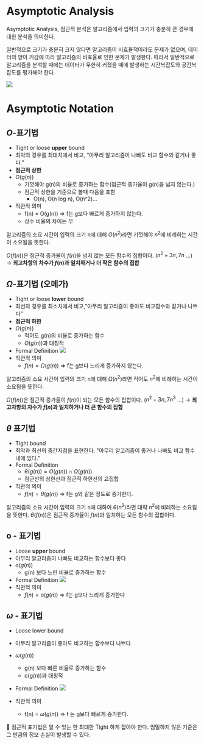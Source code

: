 # Asymptotic Analysis
Asymptotic Analysis, 점근적 분석은 알고리즘에서 입력의 크기가 충분히 큰 경우에 대한 분석을 의미한다.

일반적으로 크기가 충분히 크지 않다면 알고리즘이 비효율적이라도 문제가 없으며, 데이터의 양이 커감에 따라 알고리즘의 비효율로 인한 문제가 발생한다. 따라서 일반적으로 알고리즘을 분석할 때에는 데이터가 무한히 커졌을 때에 발생하는 시간복잡도와 공간복잡도를 평가해야 한다. 

![](https://i.imgur.com/xNS1c01.png)

# Asymptotic Notation
## $O$-표기법 
- Tight or loose **upper** bound
- 최악의 경우를 최대치에서 비교, “아무리 알고리즘이 나빠도 비교 함수와 같거나 좋다.”
- **점근적 상한**
- $O(g(n))$
    - 기껏해야 g(n)의 비율로 증가하는 함수(점근적 증가율이 g(n)을 넘지 않는다.)
    - 점근적 상한을 기준으로 볼때 다음을 포함
        - O(n), O(n log n), O(n^2)…
- 직관적 의미
    - f(n) = O(g(n)) ⇒ f는 g보다 빠르게 증가하지 않는다.
    - 상수 비율의 차이는 무

알고리즘의 소요 시간이 입력의 크기 n에 대해 $O(n^2)$라면 기껏해야 $n^2$에 비례하는 시간이 소요됨을 뜻한다.

$O(f(n))$은 점근적 증가율이 $f(n)$을 넘지 않는 모든 함수의 집합이다. ($n^2+3n , 7n$ …) → **최고차항의 차수가 $f(n)$과 일치하거나 더 작은 함수의 집합**

## $\Omega$-표기법 (오메가)
- Tight or loose **lower** bound
- 최선의 경우를 최소치에서 비교,”아무리 알고리즘이 좋아도 비교함수와 같거나 나쁘다”
- **점근적 하한**
- $\Omega(g(n))$
    - 적어도 g(n)의 비율로 증가하는 함수
    - $O(g(n))$과 대칭적
- Formal Definition
![](https://i.imgur.com/yDrWI4q.png)
- 직관적 의미
    - $f(n) = \Omega(g(n))$ ⇒ f는 g보다 느리게 증가하지 않는다.

알고리즘의 소요 시간이 입력의 크기 n에 대해 $\Omega(n^2)$라면 적어도 $n^2$에 비례하는 시간이 소요됨을 뜻한다.

$\Omega(f(n))$은 점근적 증가율이 $f(n)$이 되는 모든 함수의 집합이다. ($n^2+3n , 7n^3$ …) → **최고차항의 차수가 $f(n)$과 일치하거나 더 큰 함수의 집합**

## $\theta$ 표기법 
* Tight bound
* 최악과 최선의 중간지점을 표현한다. "아무리 알고리즘이 좋거나 나빠도 비교 함수 내에 있다."
* Formal Definition
	* $\theta(g(n)) = O(g(n)) \cap \Omega(g(n))$
	* 점근선의 상한선과 점근적 하한선의 교집합
* 직관적 의미
	* $f(n) = \theta(g(n))$ => f는 g와 같은 정도로 증가한다.

알고리즘의 소요 시간이 입력의 크기 n에 대하여 $\theta(n^2)$라면 대략 $n^2$에 비례하는 소요됨을 뜻한다.
$\theta(f(n))$은 점근적 증가율이 $f(n)$과 일치하는 모든 함수의 집합이다.

## o - 표기법
- Loose **upper** bound
- 아무리 알고리즘이 나빠도 비교하는 함수보다 좋다
- $o(g(n))$
    - g(n) 보다 느린 비율로 증가하는 함수
- Formal Definition
![](https://i.imgur.com/sXjnSbB.png)
- 직관적 의미
    - $f(n) = o(g(n))$ ⇒ f는 g보다 느리게 증가한다

## $\omega$ - 표기법
- Loose lower bound
- 아무리 알고리즘이 좋아도 비교하는 함수보다 나쁘다
- $\omega(g(n))$
    - g(n) 보다 빠른 비율로 증가하는 함수
    - o(g(n))과 대칭적
- Formal Definition
![](https://i.imgur.com/dqQANiU.png)

- 직관적 의미
    
    - f(n) = $\omega(g(n))$ ⇒ f 는 g보다 빠르게 증가한다.

<aside> 📖 점근적 표기법은 알 수 있는 한 최대한 Tight 하게 잡아야 한다. 엄밀하지 않은 기준은 그 만큼의 정보 손실이 발생할 수 있다.

</aside>